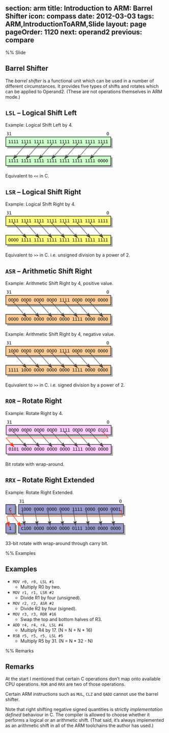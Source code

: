 section: arm
title: Introduction to ARM: Barrel Shifter
icon: compass
date: 2012-03-03
tags: ARM,IntroductionToARM,Slide
layout: page
pageOrder: 1120
next: operand2
previous: compare
----

%% Slide
  
## Barrel Shifter

The *barrel shifter* is a functional unit which can be used in a number of different circumstances. It provides five types of shifts and rotates which can be applied to Operand2. (These are not operations themselves in ARM mode.)

## `LSL` – Logical Shift Left

Example: Logical Shift Left by 4.

![LSL diagram.](img/dia/barrel-lsl.png)

Equivalent to `<<` in C.

## `LSR` – Logical Shift Right

Example: Logical Shift Right by 4.

![LSR diagram.](img/dia/barrel-lsr.png)

Equivalent to `>>` in C. i.e. unsigned division by a power of 2.

## `ASR` – Arithmetic Shift Right

Example: Arithmetic Shift Right by 4, positive value.

![ASR shifting in 0 diagram.](img/dia/barrel-asr0.png)

Example: Arithmetic Shift Right by 4, negative value.

![ASR shifting in 1 diagram.](img/dia/barrel-asr1.png)

Equivalent to `>>` in C. i.e. signed division by a power of 2.

## `ROR` – Rotate Right

Example: Rotate Right by 4.

![ROR diagram.](img/dia/barrel-ror.png)

Bit rotate with wrap-around.	

## `RRX` – Rotate Right Extended

Example: Rotate Right Extended.

![RRX diagram.](img/dia/barrel-rrx.png)

33-bit rotate with wrap-around through carry bit.
  
%% Examples
  
## Examples

* `MOV r0, r0, LSL #1`
  * Multiply R0 by two.
* `MOV r1, r1, LSR #2`
  * Divide R1 by four (unsigned).
* `MOV r2, r2, ASR #2`
  * Divide R2 by four (signed).
* `MOV r3, r3, ROR #16`
  * Swap the top and bottom halves of R3.
* `ADD r4, r4, r4, LSL #4`
  * Multiply R4 by 17. (N = N + N * 16)
* `RSB r5, r5, r5, LSL #5`
  * Multiply R5 by 31. (N = N * 32 - N)

%% Remarks
  
## Remarks

At the start I mentioned that certain C operations don’t map onto available CPU operations. `ROR` and `RRX` are two of those operations.

Certain ARM instructions such as `MUL`, `CLZ` and `QADD` cannot use the barrel shifter.

Note that right shifting negative signed quantities is strictly *implementation defined* behaviour in C. The compiler is allowed to choose whether it performs a logical or an arithmetic shift. (That said, it’s always implemented as an arithmetic shift in all of the ARM toolchains the author has used.)
